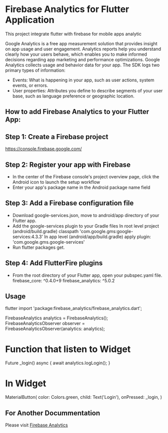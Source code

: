 # Firebase Analytics for Flutter Application

This project integrate flutter with firebase for mobile apps analytic

Google Analytics is a free app measurement solution that provides insight on app usage and user engagement.
Analytics reports help you understand clearly how your users behave, which enables you to make informed decisions regarding app marketing and performance optimizations.
Google Analytics collects usage and behavior data for your app. The SDK logs two primary types of information:
- Events: What is happening in your app, such as user actions, system events, or errors.
- User properties: Attributes you define to describe segments of your user base, such as language preference or geographic location.

## How to add Firebase Analytics to your Flutter App:

## Step 1: Create a Firebase project 
https://console.firebase.google.com/

## Step 2: Register your app with Firebase
- In the center of the Firebase console's project overview page, click the Android icon to launch the setup workflow
- Enter your app's package name in the Android package name field

## Step 3: Add a Firebase configuration file
- Download google-services.json, move to android/app directory of your Flutter app.
- Add the google-services plugin to your Gradle files
  In root level project (android/build.gradle)
    classpath 'com.google.gms:google-services:4.3.3'
  In app level (android/app/build.gradle)
    apply plugin: 'com.google.gms.google-services' 
- Run flutter packages get.

## Step 4: Add FlutterFire plugins
- From the root directory of your Flutter app, open your pubspec.yaml file.
	firebase_core: ^0.4.0+9
	firebase_analytics: ^5.0.2

## Usage
flutter
import 'package:firebase_analytics/firebase_analytics.dart';

FirebaseAnalytics analytics = FirebaseAnalytics(); 
FirebaseAnalyticsObserver observer = FirebaseAnalyticsObserver(analytics: analytics);

# Function that listen to Widget 
Future<void> _login() async {
    await analytics.logLogin();
}

# In Widget 
MaterialButton(
   color: Colors.green,
   child: Text('Login'),
   onPressed: _login,
)


## For Another Docummentation
Please visit [Firebase Analytics](https://firebase.google.com/docs/analytics)